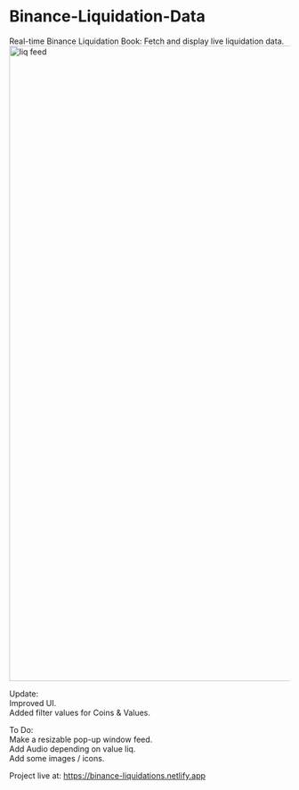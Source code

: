 # Binance-Liquidation-Data
Real-time Binance Liquidation Book: Fetch and display live liquidation data. 
<img width="1140" alt="liq feed" src="https://github.com/Mohamed1756/Binance-Liquidation-Data/assets/56473612/2c7ee4d1-61cd-4fd2-ac2f-3dcf9e3802c5">

Update:  
Improved UI.  
Added filter values for Coins & Values.  

To Do:  
Make a resizable pop-up window feed.  
Add Audio depending on value liq.  
Add some images / icons.  


Project live at: https://binance-liquidations.netlify.app

